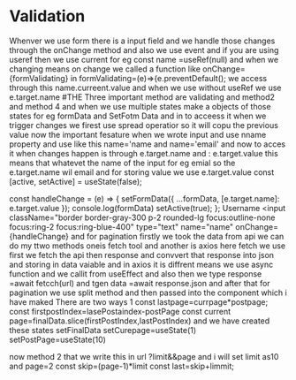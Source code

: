 # Validation
Whenver we use form there is a input field and we handle those changes through the onChange method and also we use event and if you are using useref then we  use current for eg const name =useRef(null)
and when we changing means on change we called a function like onChange={formValidating}
in formValidating=(e)=>{e.preventDefault();
we access through this name.curreent.value and when we use without useRef we use e.target.name
#THE Three important method are validating and method2 and method 4 and when we use multiple states make a objects of those states for 
eg formData and SetFotm Data and in to acceess it when we trigger changes we firest use spread operatior so it will copu the previous value now the important fesature
when we wrote input and use nname property and use like this name='name and name='email'
and now to acces it when changes happen is through e.target.name and : e.target.value this means that
whatevet the name of the input for eg emial so the e.target.name wil email and for storing value we use e.target.value 
const [active, setActive] = useState(false);

  const handleChange = (e) => {
    setFormData({ ...formData, [e.target.name]: e.target.value });
    console.log(formData)
    setActive(true);
  };
<label className="font-medium">Username</label>
            <input
              className="border border-gray-300 p-2 rounded-lg focus:outline-none focus:ring-2 focus:ring-blue-400"
              type="text"
              name="name"
              onChange={handleChange}
and for pagination firstly we took the data from api we can do my ttwo methods oneis fetch tool and another is axios here fetch we use first we fetch the api then response and convvert that response into json and storing in data vaiable and in axios it is diffrent
means we use async function and we callit from useEffect and also then we type response =await fetcch(url) and tgen data =await response.json and after that 
for pagination 
we use split method and then passed into the component which i have maked 
There are two ways 1 const lastpage=currpage*postpage;
const firstpostIndex=lasePostaindex-postPage
const current page=finalData.slice(firstPostIndex,lastPostIndex)
and we have created these states setFinalData
setCurepage=useState(1)
setPostPage=useState(10)


now method 2 that we write this in url ?limit&&page
and i will set limit as10
and page=2
const skip=(page-1)*limit
const last=skip+limmit;
